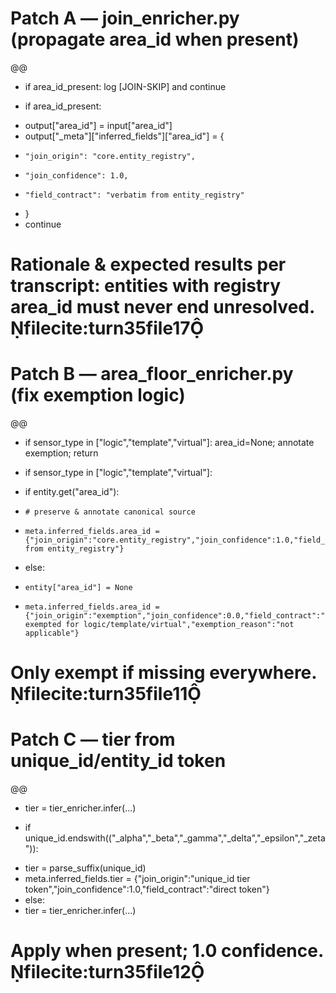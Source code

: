 # Patch A — join_enricher.py (propagate area_id when present)

@@

- if area_id_present: log [JOIN-SKIP] and continue

+ if area_id_present:
- output["area_id"] = input["area_id"]
- output["_meta"]["inferred_fields"]["area_id"] = {
-     "join_origin": "core.entity_registry",
-     "join_confidence": 1.0,
-     "field_contract": "verbatim from entity_registry"
- }
- continue

# Rationale & expected results per transcript: entities with registry area_id must never end unresolved. filecite:turn35file17

# Patch B — area_floor_enricher.py (fix exemption logic)

@@

- if sensor_type in ["logic","template","virtual"]: area_id=None; annotate exemption; return

+ if sensor_type in ["logic","template","virtual"]:
- if entity.get("area_id"):
-     # preserve & annotate canonical source
-     meta.inferred_fields.area_id = {"join_origin":"core.entity_registry","join_confidence":1.0,"field_contract":"verbatim from entity_registry"}
- else:
-     entity["area_id"] = None
-     meta.inferred_fields.area_id = {"join_origin":"exemption","join_confidence":0.0,"field_contract":"area_id exempted for logic/template/virtual","exemption_reason":"not applicable"}

# Only exempt if missing everywhere. filecite:turn35file11

# Patch C — tier from unique_id/entity_id token

@@

- tier = tier_enricher.infer(...)

+ if unique_id.endswith(("_alpha","_beta","_gamma","_delta","_epsilon","_zeta")):
- tier = parse_suffix(unique_id)
- meta.inferred_fields.tier = {"join_origin":"unique_id tier token","join_confidence":1.0,"field_contract":"direct token"}
- else:
- tier = tier_enricher.infer(...)

# Apply when present; 1.0 confidence. filecite:turn35file12
